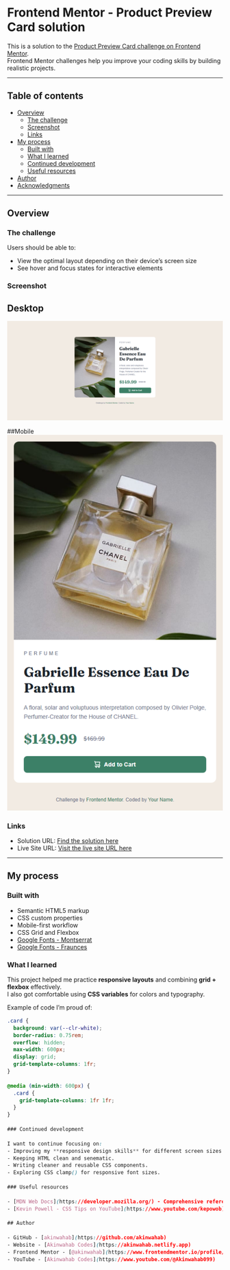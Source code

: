 # Frontend Mentor - Product Preview Card solution

This is a solution to the [Product Preview Card challenge on Frontend Mentor](https://www.frontendmentor.io/challenges/product-preview-card-component-GO7UmttRfa).  
Frontend Mentor challenges help you improve your coding skills by building realistic projects.

---

## Table of contents

- [Overview](#overview)
  - [The challenge](#the-challenge)
  - [Screenshot](#screenshot)
  - [Links](#links)
- [My process](#my-process)
  - [Built with](#built-with)
  - [What I learned](#what-i-learned)
  - [Continued development](#continued-development)
  - [Useful resources](#useful-resources)
- [Author](#author)
- [Acknowledgments](#acknowledgments)

---

## Overview

### The challenge

Users should be able to:

- View the optimal layout depending on their device’s screen size
- See hover and focus states for interactive elements

### Screenshot

## Desktop
![](./images/screenshot-desktop.png)

##Mobile
![](./images/screenshot-smallerscreen.png)


### Links

- Solution URL: [Find the solution here](https://github.com/Akinwahab/Frontend_Mentor_Challenges/tree/main/product-preview-card)
- Live Site URL: [Visit the live site URL here](https://akinwahab.github.io/Frontend_Mentor_Challenges/product-preview-card/)


---

## My process

### Built with

- Semantic HTML5 markup
- CSS custom properties
- Mobile-first workflow
- CSS Grid and Flexbox
- [Google Fonts - Montserrat](https://fonts.google.com/specimen/Montserrat)
- [Google Fonts - Fraunces](https://fonts.google.com/specimen/Fraunces)

### What I learned

This project helped me practice **responsive layouts** and combining **grid + flexbox** effectively.  
I also got comfortable using **CSS variables** for colors and typography.

Example of code I’m proud of:

```css
.card {
  background: var(--clr-white);
  border-radius: 0.75rem;
  overflow: hidden;
  max-width: 600px;
  display: grid;
  grid-template-columns: 1fr;
}

@media (min-width: 600px) {
  .card {
    grid-template-columns: 1fr 1fr;
  }
}

### Continued development

I want to continue focusing on:
- Improving my **responsive design skills** for different screen sizes.
- Keeping HTML clean and senematic.
- Writing cleaner and reusable CSS components.
- Exploring CSS clamp() for responsive font sizes.

### Useful resources

- [MDN Web Docs](https://developer.mozilla.org/) - Comprehensive reference for HTML, CSS, and JavaScript.
- [Kevin Powell - CSS Tips on YouTube](https://www.youtube.com/kepowob) - His videos on responsive design were super helpful for this challenge.

## Author

- GitHub - [akinwahab](https://github.com/akinwahab)
- Website - [Akinwahab Codes](https://akinwahab.netlify.app)
- Frontend Mentor - [@akinwahab](https://www.frontendmentor.io/profile/akinwahab)
- YouTube - [Akinwahab Codes](https://www.youtube.com/@Akinwahab099)

